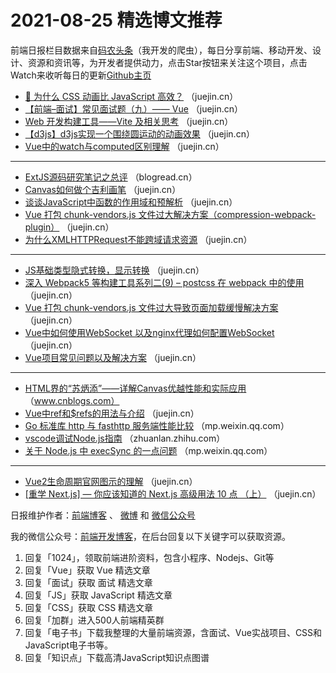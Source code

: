 # 2021-08-25 精选博文推荐

前端日报栏目数据来自[码农头条](https://toutiao.qdkfweb.cn/)（我开发的爬虫），每日分享前端、移动开发、设计、资源和资讯等，为开发者提供动力，点击Star按钮来关注这个项目，点击Watch来收听每日的更新[Github主页](https://github.com/kujian/frontendDaily)
* [🍬 为什么 CSS 动画比 JavaScript 高效？](https://juejin.cn/post/6999934705957077029) （juejin.cn）
* [【前端&#8211;面试】常见面试题（九）—— Vue](https://juejin.cn/post/6999900724326842399) （juejin.cn）
* [Web 开发构建工具——Vite 及相关思考](https://juejin.cn/post/6999896797141270558) （juejin.cn）
* [【d3js】d3js实现一个围绕圆运动的动画效果](https://juejin.cn/post/6999877272094113805) （juejin.cn）
* [Vue中的watch与computed区别理解](https://juejin.cn/post/6999929501060694047) （juejin.cn）

***
* [ExtJS源码研究笔记之总评](https://blogread.cn/it/article/1656?f=hot1) （blogread.cn）
* [Canvas如何做个吉利画笔](https://juejin.cn/post/6999922673388093476) （juejin.cn）
* [谈谈JavaScript中函数的作用域和预解析](https://juejin.cn/post/6999858955987992606) （juejin.cn）
* [Vue 打包 chunk-vendors.js 文件过大解决方案（compression-webpack-plugin）](https://juejin.cn/post/6999913232756375566) （juejin.cn）
* [为什么XMLHTTPRequest不能跨域请求资源](https://juejin.cn/post/6999854437930008590) （juejin.cn）

***
* [JS基础类型隐式转换，显示转换](https://juejin.cn/post/6999913232747986980) （juejin.cn）
* [深入 Webpack5 等构建工具系列二(9) &#8211; postcss 在 webpack 中的使用](https://juejin.cn/post/6999848851569901582) （juejin.cn）
* [Vue 打包 chunk-vendors.js 文件过大导致页面加载缓慢解决方案](https://juejin.cn/post/6999913086165467172) （juejin.cn）
* [Vue中如何使用WebSocket 以及nginx代理如何配置WebSocket](https://juejin.cn/post/6999844791114530852) （juejin.cn）
* [Vue项目常见问题以及解决方案](https://juejin.cn/post/6999909910657892366) （juejin.cn）

***
* [HTML界的“苏炳添”——详解Canvas优越性能和实际应用](https://www.cnblogs.com/powertoolsteam/p/15179350.html) （www.cnblogs.com）
* [Vue中ref和$refs的用法与介绍](https://juejin.cn/post/6999901520057597960) （juejin.cn）
* [Go 标准库 http 与 fasthttp 服务端性能比较](https://mp.weixin.qq.com/s/X4ETAMlRHHaCuYh-gUF4tQ) （mp.weixin.qq.com）
* [vscode调试Node.js指南](https://zhuanlan.zhihu.com/p/403251072) （zhuanlan.zhihu.com）
* [关于 Node.js 中 execSync 的一点问题](https://mp.weixin.qq.com/s?__biz=MzU3NzcwNjcyMg==&mid=2247484093&idx=1&sn=e54903ac1bcb03fa204f1e3bf1b659d1) （mp.weixin.qq.com）

***
* [Vue2生命周期官网图示的理解](https://juejin.cn/post/6999897364597047326) （juejin.cn）
* [[重学 Next.js] — 你应该知道的 Next.js 高级用法 10 点 （上）](https://juejin.cn/post/6999966838780067853) （juejin.cn）

日报维护作者：[前端博客](https://qdkfweb.cn/) 、 [微博](http://weibo.com/kujian) 和 [微信公众号](https://open.weixin.qq.com/qr/code?username=caibaojian_com)

我的微信公众号：[前端开发博客](https://open.weixin.qq.com/qr/code?username=caibaojian_com)，在后台回复以下关键字可以获取资源。

1. 回复「1024」，领取前端进阶资料，包含小程序、Nodejs、Git等
2. 回复「Vue」获取 Vue 精选文章
3. 回复「面试」获取 面试 精选文章
4. 回复「JS」获取 JavaScript 精选文章
5. 回复「CSS」获取 CSS 精选文章
6. 回复「加群」进入500人前端精英群
7. 回复「电子书」下载我整理的大量前端资源，含面试、Vue实战项目、CSS和JavaScript电子书等。
8. 回复「知识点」下载高清JavaScript知识点图谱